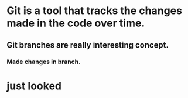 # Git is a tool that tracks the changes made in the code over time.
## Git branches are really interesting concept.
### Made changes in branch.

# just looked